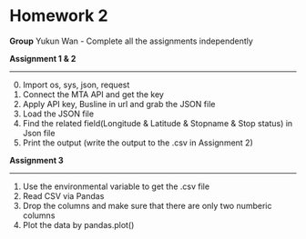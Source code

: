 # Homework 2

**Group**
Yukun Wan - Complete all the assignments independently

**Assignment 1 & 2**
****
0. Import os, sys, json, request
1. Connect the MTA API and get the key
2. Apply API key, Busline in url and grab the JSON file
3. Load the JSON file 
4. Find the related field(Longitude & Latitude & Stopname & Stop status) in Json file
5. Print the output (write the output to the .csv in Assignment 2)

**Assignment 3**
****
1. Use the environmental variable to get the .csv file
2. Read CSV via Pandas
3. Drop the columns and make sure that there are only two numberic columns
4. Plot the data by pandas.plot()
